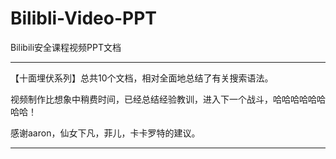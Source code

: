 # Bilibli-Video-PPT
Bilibili安全课程视频PPT文档

-----------------------------

【十面埋伏系列】总共10个文档，相对全面地总结了有关搜索语法。

视频制作比想象中稍费时间，已经总结经验教训，进入下一个战斗，哈哈哈哈哈哈哈哈！

感谢aaron，仙女下凡，菲儿，卡卡罗特的建议。

------------------------------------------------
